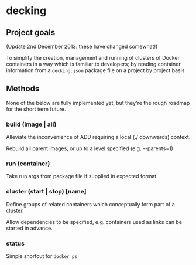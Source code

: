 # decking

## Project goals

(Update 2nd December 2013: these have changed somewhat!)

To simplify the creation, management and running of clusters
of Docker containers in a way which is familiar to developers;
by reading container information from a `decking.json` package file
on a project by project basis.

## Methods

None of the below are fully implemented yet, but they're the rough
roadmap for the short term future.

### build (image | all)

Alleviate the inconvenience of ADD requiring a local (./ downwards)
context.

Rebuild all parent images, or up to a level specified (e.g. --parents=1)

### run (container)

Take run args from package file if supplied in expected format.

### cluster (start | stop) [name]

Define groups of related containers which conceptually form part of
a cluster.

Allow dependencies to be specified, e.g. containers used as links
can be started in advance.

### status

Simple shortcut for `docker ps`
